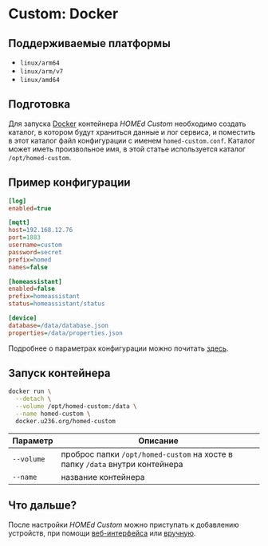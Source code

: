 # Custom: Docker

## Поддерживаемые платформы

- `linux/arm64`
- `linux/arm/v7`
- `linux/amd64`

## Подготовка

Для запуска [Docker](https://docker.com) контейнера _HOMEd Custom_ необходимо создать каталог, в котором будут храниться данные и лог сервиса, и поместить в этот каталог файл конфигурации с именем `homed-custom.conf`. Каталог может иметь произвольное имя, в этой статье используется каталог `/opt/homed-custom`.

## Пример конфигурации

```ini
[log]
enabled=true

[mqtt]
host=192.168.12.76
port=1883
username=custom
password=secret
prefix=homed
names=false

[homeassistant]
enabled=false
prefix=homeassistant
status=homeassistant/status

[device]
database=/data/database.json
properties=/data/properties.json
```

Подробнее о параметрах конфигурации можно почитать [здесь](/custom/configuration/).

## Запуск контейнера

```sh
docker run \
  --detach \
  --volume /opt/homed-custom:/data \
  --name homed-custom \
  docker.u236.org/homed-custom
```

| Параметр | Описание |
|----------|----------|
| `--volume` | проброс папки `/opt/homed-custom` на хосте в папку `/data` внутри контейнера |
| `--name`   | название контейнера |

## Что дальше?

После настройки _HOMEd Custom_ можно приступать к добавлению устройств, при помощи [веб-интерфейса](/web/) или [вручную](/custom/database/).

